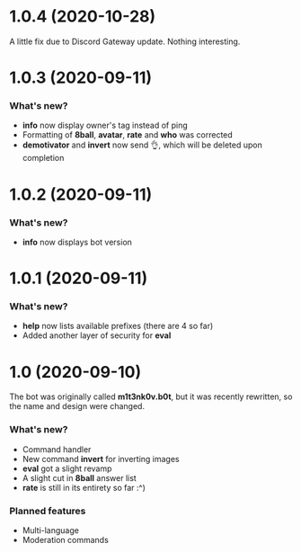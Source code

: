 # 1.0.4 (2020-10-28)

A little fix due to Discord Gateway update. Nothing interesting.


# 1.0.3 (2020-09-11)

### What's new?
* **info** now display owner's tag instead of ping
* Formatting of **8ball**, **avatar**, **rate** and **who** was corrected
* **demotivator** and **invert** now send 👌, which will be deleted upon completion


# 1.0.2 (2020-09-11)

### What's new?
* **info** now displays bot version


# 1.0.1 (2020-09-11)

### What's new?
* **help** now lists available prefixes (there are 4 so far)
* Added another layer of security for **eval**


# 1.0 (2020-09-10)

The bot was originally called **m1t3nk0v.b0t**, but it was recently rewritten, so the name and design were changed.

### What's new?
* Command handler
* New command **invert** for inverting images
* **eval** got a slight revamp
* A slight cut in **8ball** answer list
* **rate** is still in its entirety so far :^)

### Planned features
* Multi-language
* Moderation commands